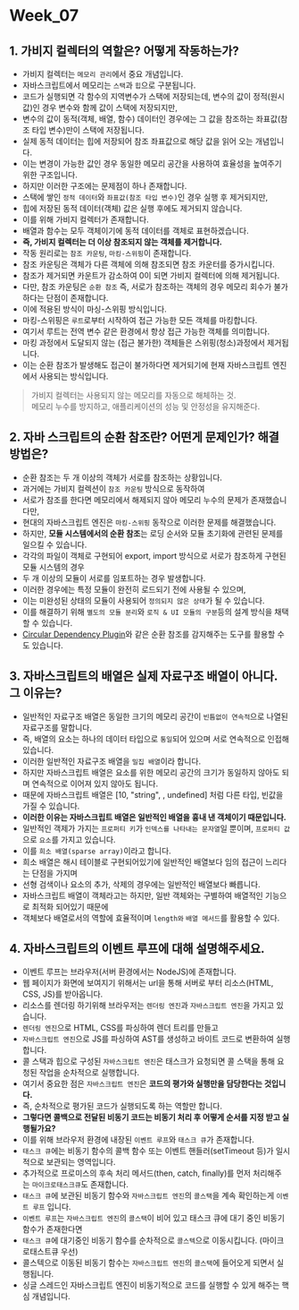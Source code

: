 # Week_07

## 1. 가비지 컬렉터의 역할은? 어떻게 작동하는가?

- 가비지 컬렉터는 `메모리 관리`에서 중요 개념입니다.
- 자바스크립트에서 메모리는 `스택`과 `힙`으로 구분됩니다.
- 코드가 실행되면 각 함수의 지역변수가 스택에 저장되는데, 변수의 값이 정적(원시값)인 경우 변수와 함께 값이 스택에 저장되지만,
- 변수의 값이 동적(객체, 배열, 함수) 데이터인 경우에는 그 값을 참조하는 좌표값(참조 타입 변수)만이 스택에 저장됩니다.
- 실제 동적 데이터는 힙에 저장되어 참조 좌표값으로 해당 값을 읽어 오는 개념입니다.
- 이는 변경이 가능한 값인 경우 동일한 메모리 공간을 사용하여 효율성을 높여주기 위한 구조입니다.
- 하지만 이러한 구조에는 문제점이 하나 존재합니다.
- 스택에 쌓인 `정적 데이터`와 `좌표값(참조 타입 변수)`인 경우 실행 후 제거되지만,
- 힙에 저장된 동적 데이터(객체) 값은 실행 후에도 제거되지 않습니다.
- 이를 위해 가비지 컬렉터가 존재합니다.
- 배열과 함수는 모두 객체이기에 동적 데이터를 객체로 표현하겠습니다.
- **즉, 가비지 컬렉터는 더 이상 참조되지 않는 객체를 제거합니다.**
- 작동 원리로는 `참조 카운팅`, `마킹-스위핑`이 존재합니다.
- 참조 카운팅은 객체가 다른 객체에 의해 참조되면 참조 카운터를 증가시킵니다.
- 참조가 제거되면 카운트가 감소하여 0이 되면 가비지 컬렉터에 의해 제거됩니다.
- 다만, 참조 카운팅은 `순환 참조` 즉, 서로가 참조하는 객체의 경우 메모리 회수가 불가하다는 단점이 존재합니다.
- 이에 적용된 방식이 마싱-스위핑 방식입니다.
- 마킹-스위핑은 `루트`로부터 시작하여 접근 가능한 모든 객체를 마킹합니다.
- 여기서 루트는 전역 변수 같은 환경에서 항상 접근 가능한 객체를 의미합니다.
- 마킹 과정에서 도달되지 않는 (접근 불가한) 객체들은 스위핑(청소)과정에서 제거됩니다.
- 이는 순환 참조가 발생해도 접근이 불가하다면 제거되기에 현재 자바스크립트 엔진에서 사용되는 방식입니다.

> 가비지 컬렉터는 사용되지 않는 메모리를 자동으로 해체하는 것.  
> 메모리 누수를 방지하고, 애플리케이션의 성능 및 안정성을 유지해준다.

## 2. 자바 스크립트의 순환 참조란? 어떤게 문제인가? 해결 방법은?

- 순환 참조는 두 개 이상의 객체가 서로를 참조하는 상황입니다.
- 과거에는 가비지 컬렉션이 `참조 카운팅` 방식으로 동작하여
- 서로가 참조를 한다면 메모리에서 해제되지 않아 메모리 누수의 문제가 존재했습니다만,
- 현대의 자바스크립트 엔진은 `마킹-스위핑` 동작으로 이러한 문제를 해결했습니다.
- 하지만, **모듈 시스템에서의 순환 참조**는 로딩 순서와 모듈 초기화에 관련된 문제를 일으킬 수 있습니다.
- 각각의 파일이 객체로 구현되어 export, import 방식으로 서로가 참조하게 구현된 모듈 시스템의 경우
- 두 개 이상의 모듈이 서로를 임포트하는 경우 발생합니다.
- 이러한 경우에는 특정 모듈이 완전히 로드되기 전에 사용될 수 있으며,
- 이는 미완성된 상태의 모듈이 사용되어 `정의되지 않은 상태`가 될 수 있습니다.
- 이를 해결하기 위해 `별도의 모듈 분리`와 `로직 & UI 모듈의 구분`등의 설계 방식을 채택할 수 있습니다.
- [Circular Dependency Plugin](https://www.npmjs.com/package/circular-dependency-plugin)와 같은 순환 참조를 감지해주는 도구를 활용할 수 도 있습니다.

## 3. 자바스크립트의 배열은 실제 자료구조 배열이 아니다. 그 이유는?

- 일반적인 자료구조 배열은 동일한 크기의 메모리 공간이 `빈틈없이 연속적`으로 나열된 자료구조를 말합니다.
- 즉, 배열의 요소는 하나의 데이터 타입으로 `통일`되어 있으며 서로 연속적으로 인접해 있습니다.
- 이러한 일반적인 자료구조 배열을 `밀집 배열`이라 합니다.
- 하지만 자바스크립트 배열은 요소를 위한 메모리 공간의 크기가 동일하지 않아도 되며 연속적으로 이어져 있지 않아도 됩니다.
- 때문에 자바스크립트 배열은 [10, "string", , undefined] 처럼 다른 타입, 빈값을 가질 수 있습니다.
- **이러한 이유는 자바스크립트 배열은 일반적인 배열을 흉내 낸 객체이기 때문입니다.**
- 일반적인 객제가 가지는 `프로퍼티 키`가 `인덱스를 나타내는 문자열`일 뿐이며, `프로퍼티 값`으로 `요소`를 가지고 있습니다.
- 이를 `희소 배열(sparse array)`이라고 합니다.
- 희소 배열은 해시 테이블로 구현되어있기에 일반적인 배열보다 임의 접근이 느리다는 단점을 가지며
- 선형 검색이나 요소의 추가, 삭제의 경우에는 일반적인 배열보다 빠릅니다.
- 자바스크립트 배열이 객체라고는 하지만, 일반 객체와는 구별하여 배열적인 기능으로 최적화 되어있기 때문에
- 객체보다 배열로서의 역할에 효율적이며 `length와` `배열 메서드`를 활용할 수 있다.

## 4. 자바스크립트의 이벤트 루프에 대해 설명해주세요.

- 이벤트 루프는 브라우저(서버 환경에서는 NodeJS)에 존재합니다.
- 웹 페이지가 화면에 보여지기 위해서는 url을 통해 서버로 부터 리소스(HTML, CSS, JS)를 받아옵니다.
- 리소스를 렌더링 하기위해 브라우저는 `렌더링 엔진`과 `자바스크립트 엔진`을 가지고 있습니다.
- `렌더링 엔진`으로 HTML, CSS를 파싱하여 렌더 트리를 만들고
- `자바스크립트 엔진`으로 JS를 파싱하여 AST를 생성하고 바이트 코드로 변환하여 실행합니다.
- 콜 스택과 힙으로 구성된 `자바스크립트 엔진`은 태스크가 요청되면 콜 스택을 통해 요청된 작업을 순차적으로 실행합니다.
- 여기서 중요한 점은 `자바스크립트 엔진`은 **코드의 평가와 실행만을 담당한다는 것입니다.**
- 즉, 순차적으로 평가된 코드가 실행되도록 하는 역할만 합니다.
- **그렇다면 콜백으로 전달된 비동기 코드는 비동기 처리 후 어떻게 순서를 지정 받고 실행될가요?**
- 이를 위해 브라우저 환경에 내장된 `이벤트 루프`와 `태스크 큐`가 존재합니다.
- `태스크 큐`에는 비동기 함수의 콜백 함수 또는 이벤트 핸들러(setTimeout 등)가 일시적으로 보관되는 영역입니다.
- 추가적으로 프로미스의 후속 처리 메서드(then, catch, finally)를 먼저 처리해주는 `마이크로태스크큐`도 존재합니다.
- `태스크 큐`에 보관된 비동기 함수와 `자바스크립트 엔진`의 `콜스택`을 계속 확인하는게 `이벤트 루프` 입니다.
- `이벤트 루프`는 `자바스크립트 엔진`의 `콜스택`이 비어 있고 태스크 큐에 대기 중인 비동기 함수가 존재한다면
- `태스크 큐`에 대기중인 비동기 함수를 순차적으로 `콜스텍`으로 이동시킵니다. (마이크로태스트큐 우선)
- 콜스텍으로 이동된 비동기 함수는 `자바스크립트 엔진`의 `콜스택`에 들어오게 되면서 실행됩니다.
- 싱글 스레드인 자바스크립트 엔진이 비동기적으로 코드를 실행할 수 있게 해주는 핵심 개념입니다.

